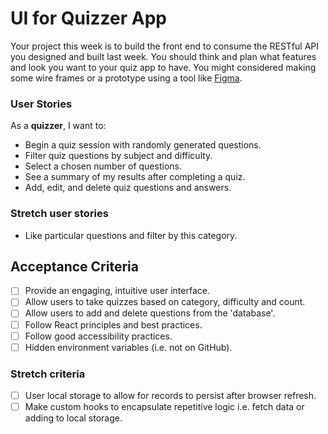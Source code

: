 # UI for Quizzer App

Your project this week is to build the front end to consume the RESTful API you designed and built last week.
You should think and plan what features and look you want to your quiz app to have. You might considered making some wire frames or a prototype using a tool like [Figma](https://www.figma.com).

### User Stories

As a **quizzer**, I want to:

- Begin a quiz session with randomly generated questions.
- Filter quiz questions by subject and difficulty.
- Select a chosen number of questions.
- See a summary of my results after completing a quiz.
- Add, edit, and delete quiz questions and answers.

### Stretch user stories

- Like particular questions and filter by this category.

## Acceptance Criteria

- [ ] Provide an engaging, intuitive user interface.
- [ ] Allow users to take quizzes based on category, difficulty and count.
- [ ] Allow users to add and delete questions from the 'database'.
- [ ] Follow React principles and best practices.
- [ ] Follow good accessibility practices.
- [ ] Hidden environment variables (i.e. not on GitHub).

### Stretch criteria

- [ ] User local storage to allow for records to persist after browser refresh.
- [ ] Make custom hooks to encapsulate repetitive logic i.e. fetch data or adding to local storage.
